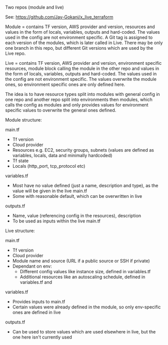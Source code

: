 Two repos (module and live)

See: https://github.com/Jay-Gokani/x_live_terraform

Module = contains TF version, AWS provider and version, resources and values in the form of locals, variables, outputs and hard-coded. The values used in the config are not environment specific.
A Git tag is assigned to each version of the modules, which is later called in Live. There may be only one branch in this repo, but different Git versions which are used by the Live repo.

Live = contains TF version, AWS provider and version, environment specific resources, module block calling the module in the other repo and values in the form of locals, variables, outputs and hard-coded. The values used in the config are not environment specific.
The values overwrite the module ones, so environment specific ones are only defined here.

The idea is to have resource types split into modules with general config in one repo and another repo split into environments then modules, which calls the config as modules and only provides values for environment specific values to overwrite the general ones defined.

Module structure:

main.tf
* Tf version
* Cloud provider
* Resources e.g. EC2, security groups, subnets (values are defined as variables, locals, data and minimally hardcoded)
* Tf state
* Locals (http_port, tcp_protocol etc)

variables.tf
* Most have no value defined (just a name, description and type), as the value will be given in the live main.tf
* Some with reasonable default, which can be overwritten in live

outputs.tf
* Name, value (referencing config in the resources), description
* To be used as inputs within the live main.tf


Live structure:

main.tf
* Tf version
* Cloud provider
* Module name and source (URL if a public source or SSH if private)
* Dependant on env:
    * Different config values like instance size, defined in variables.tf 
    * Additional resources like an autoscaling schedule, defined in variables.tf and 

variables.tf
* Provides inputs to main.tf
* Certain values were already defined in the module, so only env-specific ones are defined in live

outputs.tf
* Can be used to store values which are used elsewhere in live, but the one here isn't currently used
